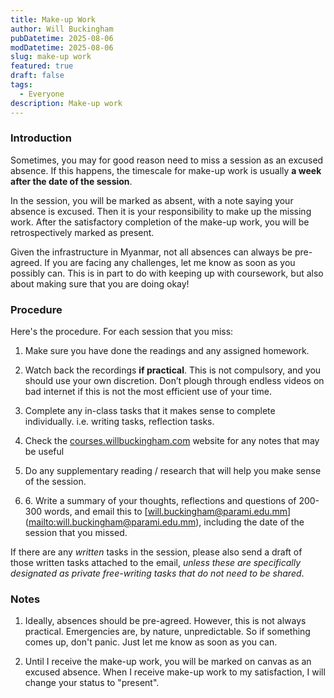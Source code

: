 ```yaml
---
title: Make-up Work
author: Will Buckingham
pubDatetime: 2025-08-06
modDatetime: 2025-08-06
slug: make-up work
featured: true
draft: false
tags:
  - Everyone
description: Make-up work
---
```

### Introduction

Sometimes, you may for good reason need to miss a session as an excused absence. If this happens, the timescale for make-up work is usually **a week after the date of the session**.

In the session, you will be marked as absent, with a note saying your absence is excused. Then it is your responsibility to make up the missing work. After the satisfactory completion of the make-up work, you will be retrospectively marked as present.

Given the infrastructure in Myanmar, not all absences can always be pre-agreed. If you are facing any challenges, let me know as soon as you possibly can. This is in part to do with keeping up with coursework, but also about making sure that you are doing okay!

### Procedure

Here's the procedure. For each session that you miss:

1. Make sure you have done the readings and any assigned homework.

2. Watch back the recordings **if practical**. This is not compulsory, and you should use your own discretion. Don’t plough through endless videos on bad internet if this is not the most efficient use of your time.

3. Complete any in-class tasks that it makes sense to complete individually. i.e. writing tasks, reflection tasks.

4. Check the [courses.willbuckingham.com](http://courses.willbuckingham.com) website for any notes that may be useful

5. Do any supplementary reading / research that will help you make sense of the session.

6. 6\. Write a summary of your thoughts, reflections and questions of 200-300 words, and email this to \[[will.buckingham@parami.edu.mm](mailto:will.buckingham@parami.edu.mm)\]([mailto:will.buckingham@parami.edu.mm](mailto:will.buckingham@parami.edu.mm)), including the date of the session that you missed.

If there are any *written* tasks in the session, please also send a draft of those written tasks attached to the email, *unless these are specifically designated as private free-writing tasks that do not need to be shared*.

### Notes

1. Ideally, absences should be pre-agreed. However, this is not always practical. Emergencies are, by nature, unpredictable. So if something comes up, don't panic. Just let me know as soon as you can.

2. Until I receive the make-up work, you will be marked on canvas as an excused absence. When I receive make-up work to my satisfaction, I will change your status to "present".
